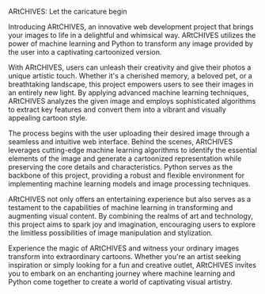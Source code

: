 ARtCHIVES: Let the caricature begin

Introducing ARtCHIVES, an innovative web development project that brings your images to life in a delightful and whimsical way. ARtCHIVES utilizes the power of machine learning and Python to transform any image provided by the user into a captivating cartoonized version. 

With ARtCHIVES, users can unleash their creativity and give their photos a unique artistic touch. Whether it's a cherished memory, a beloved pet, or a breathtaking landscape, this project empowers users to see their images in an entirely new light. By applying advanced machine learning techniques, ARtCHIVES analyzes the given image and employs sophisticated algorithms to extract key features and convert them into a vibrant and visually appealing cartoon style.

The process begins with the user uploading their desired image through a seamless and intuitive web interface. Behind the scenes, ARtCHIVES leverages cutting-edge machine learning algorithms to identify the essential elements of the image and generate a cartoonized representation while preserving the core details and characteristics. Python serves as the backbone of this project, providing a robust and flexible environment for implementing machine learning models and image processing techniques.

ARtCHIVES not only offers an entertaining experience but also serves as a testament to the capabilities of machine learning in transforming and augmenting visual content. By combining the realms of art and technology, this project aims to spark joy and imagination, encouraging users to explore the limitless possibilities of image manipulation and stylization.

Experience the magic of ARtCHIVES and witness your ordinary images transform into extraordinary cartoons. Whether you're an artist seeking inspiration or simply looking for a fun and creative outlet, ARtCHIVES invites you to embark on an enchanting journey where machine learning and Python come together to create a world of captivating visual artistry.
